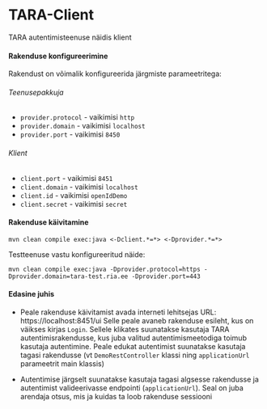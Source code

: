 # TARA-Client
TARA autentimisteenuse näidis klient

#### Rakenduse konfigureerimine
Rakendust on võimalik konfigureerida järgmiste parameetritega:

###### Teenusepakkuja
- `provider.protocol` - vaikimisi `http`
- `provider.domain` - vaikimisi `localhost`
- `provider.port` - vaikimisi `8450`

###### Klient
- `client.port` - vaikimisi `8451`
- `client.domain` - vaikimisi `localhost`
- `client.id` - vaikimisi `openIdDemo`
- `client.secret` - vaikimisi `secret`

#### Rakenduse käivitamine

```
mvn clean compile exec:java <-Dclient.*=*> <-Dprovider.*=*>
```
Testteenuse vastu konfigureeritud näide: 
```
mvn clean compile exec:java -Dprovider.protocol=https -Dprovider.domain=tara-test.ria.ee -Dprovider.port=443
```

#### Edasine juhis
* Peale rakenduse käivitamist avada interneti lehitsejas URL: https://localhost:8451/ui
Selle peale avaneb rakenduse esileht, kus on väikses kirjas `Login`. Sellele klikates suunatakse
kasutaja TARA autentimisrakendusse, kus juba valitud autentimismeetodiga toimub kasutaja 
autentimine. Peale edukat autentimist suunatakse kasutaja tagasi rakendusse (vt 
`DemoRestController` klassi ning `applicationUrl` parameetrit main klassis)
		
* Autentimise järgselt suunatakse kasutaja tagasi algsesse rakendusse ja autentimist valideerivasse endpointi
(`applicationUrl`). Seal on juba arendaja otsus, mis ja kuidas ta loob rakenduse sessiooni
